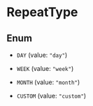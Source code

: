 

# RepeatType

## Enum


* `DAY` (value: `"day"`)

* `WEEK` (value: `"week"`)

* `MONTH` (value: `"month"`)

* `CUSTOM` (value: `"custom"`)



